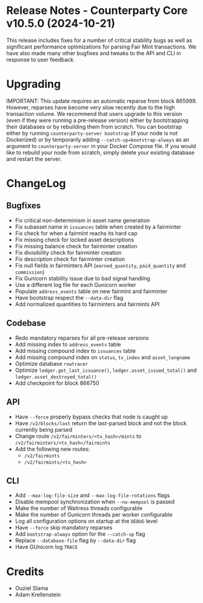 # Release Notes - Counterparty Core v10.5.0 (2024-10-21)

This release includes fixes for a number of critical stability bugs as well as significant performance optimizations for parsing Fair Mint transactions. We have also made many other bugfixes and tweaks to the API and CLI in response to user feedback.

# Upgrading

IMPORTANT: This update requires an automatic reparse from block 865999. However, reparses have become very slow recently due to the high transaction volume. We recommend that users upgrade to this version (even if they were running a pre-release version) either by bootstrapping their databases or by rebuilding them from scratch. You can bootstrap either by running `counterparty-server bootstrap` (if your node is not Dockerized) or by temporarily adding `--catch-up=bootstrap-always` as an argument to `counterparty-server` in your Docker Compose file. If you would like to rebuild your node from scratch, simply delete your existing database and restart the server.


# ChangeLog

## Bugfixes

- Fix critical non-determinism in asset name generation
- Fix subasset name in `issuances` table when created by a fairminter
- Fix check for when a fairmint reachs its hard cap
- Fix missing check for locked asset descriptions
- Fix missing balance check for fairminter creation
- Fix divisibility check for fairminter creation
- Fix description check for fairminter creation
- Fix null fields in fairminters API (`earned_quantity`, `paid_quantity` and `commission`)
- Fix Gunicorn stability issue due to bad signal handling 
- Use a different log file for each Gunicorn worker
- Populate `address_events` table on new fairmint and fairminter
- Have bootstrap respect the `--data-dir` flag
- Add normalized quantities to fairminters and fairmints API

## Codebase

- Redo mandatory reparses for all pre-release versions
- Add missing index to `address_events` table
- Add missing compound index to `issuances` table
- Add missing compound index on `status`, `tx_index` and `asset_longname`
- Optimize database `rowtracer`
- Optimize `ledger.get_last_issuance()`, `ledger.asset_issued_total()` and `ledger.asset_destroyed_total()`
- Add checkpoint for block 866750

## API

- Have `--force` properly bypass checks that node is caught up
- Have `/v2/blocks/last` return the last-parsed block and not the block currently being parsed
- Change route `/v2/fairminters/<tx_hash>/mints` to `/v2/fairminters/<tx_hash>/fairmints`
- Add the following new routes:
    - `/v2/fairmints`
    - `/v2/fairmints/<tx_hash>`

## CLI

- Add `--max-log-file-size` and `--max-log-file-rotations` flags
- Disable mempool synchronization when `--no-mempool` is passed
- Make the number of Waitress threads configurable
- Make the number of Gunicorn threads per worker configurable
- Log all configuration options on startup at the `DEBUG` level
- Have `--force` skip mandatory reparses
- Add `bootstrap-always` option for the `--catch-up` flag
- Replace `--database-file` flag by `--data-dir` flag
- Have GUnicorn log `TRACE`


# Credits

* Ouziel Slama
* Adam Krellenstein

